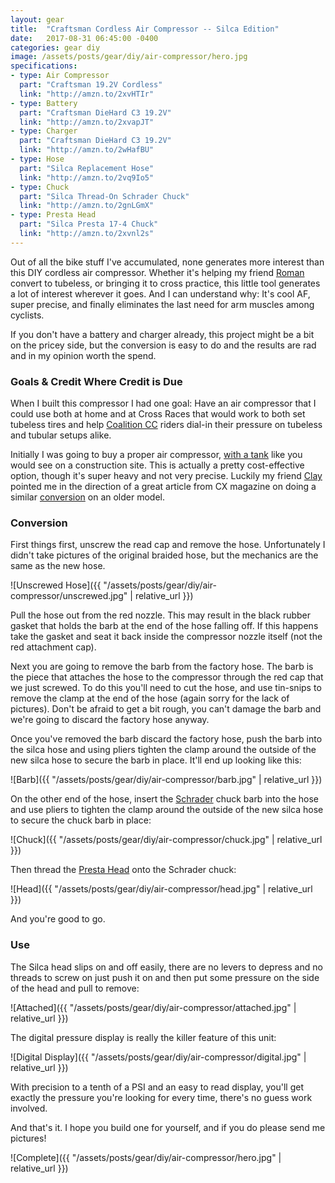 ```yaml
---
layout: gear
title:  "Craftsman Cordless Air Compressor -- Silca Edition"
date:   2017-08-31 06:45:00 -0400
categories: gear diy
image: /assets/posts/gear/diy/air-compressor/hero.jpg
specifications:
- type: Air Compressor
  part: "Craftsman 19.2V Cordless"
  link: "http://amzn.to/2xvHTIr"
- type: Battery
  part: "Craftsman DieHard C3 19.2V"
  link: "http://amzn.to/2xvapJT"
- type: Charger
  part: "Craftsman DieHard C3 19.2V"
  link: "http://amzn.to/2wHafBU"
- type: Hose
  part: "Silca Replacement Hose"
  link: "http://amzn.to/2vq9Io5"
- type: Chuck
  part: "Silca Thread-On Schrader Chuck"
  link: "http://amzn.to/2gnLGmX"
- type: Presta Head
  part: "Silca Presta 17-4 Chuck"
  link: "http://amzn.to/2xvnl2s"
---
```


Out of all the bike stuff I've accumulated, none generates more interest than this DIY cordless air compressor. Whether it's helping my friend [Roman](https://instagram.com/romanshotthis) convert to tubeless, or bringing it to cross practice, this little tool generates a lot of interest wherever it goes. And I can understand why: It's cool AF, super precise, and finally eliminates the last need for arm muscles among cyclists.

If you don't have a battery and charger already, this project might be a bit on the pricey side, but the conversion is easy to do and the results are rad and in my opinion worth the spend.

### Goals & Credit Where Credit is Due

When I built this compressor I had one goal: Have an air compressor that I could use both at home and at Cross Races that would work to both set tubeless tires and help [Coalition CC](https://instagram.com/coalitioncyclingclub) riders dial-in their pressure on tubeless and tubular setups alike.

Initially I was going to buy a proper air compressor, [with a tank](http://amzn.to/2wGI1XD) like you would see on a construction site. This is actually a pretty cost-effective option, though it's super heavy and not very precise. Luckily my friend [Clay](https://instagram.com/clayparkerjones) pointed me in the direction of a great article from CX magazine on doing a similar [conversion](https://www.cxmagazine.com/craftsman-cordless-inflator-dials-psi-presta-tires-minimal-conversion) on an older model.

### Conversion

First things first, unscrew the read cap and remove the hose. Unfortunately I didn't take pictures of the original braided hose, but the mechanics are the same as the new hose.

![Unscrewed Hose]({{ "/assets/posts/gear/diy/air-compressor/unscrewed.jpg" | relative_url }})

Pull the hose out from the red nozzle. This may result in the black rubber gasket that holds the barb at the end of the hose falling off. If this happens take the gasket and seat it back inside the compressor nozzle itself (not the red attachment cap).

Next you are going to remove the barb from the factory hose. The barb is the piece that attaches the hose to the compressor through the red cap that we just screwed. To do this you'll need to cut the hose, and use tin-snips to remove the clamp at the end of the hose (again sorry for the lack of pictures). Don't be afraid to get a bit rough, you can't damage the barb and we're going to discard the factory hose anyway.

Once you've removed the barb discard the factory hose, push the barb into the silca hose and using pliers tighten the clamp around the outside of the new silca hose to secure the barb in place. It'll end up looking like this:

![Barb]({{ "/assets/posts/gear/diy/air-compressor/barb.jpg" | relative_url }})


On the other end of the hose, insert the [Schrader](http://amzn.to/2gnLGmX) chuck barb into the hose and use pliers to tighten the clamp around the outside of the new silca hose to secure the chuck barb in place:

![Chuck]({{ "/assets/posts/gear/diy/air-compressor/chuck.jpg" | relative_url }})

Then thread the [Presta Head](http://amzn.to/2xvnl2) onto the Schrader chuck:

![Head]({{ "/assets/posts/gear/diy/air-compressor/head.jpg" | relative_url }})

And you're good to go.

### Use

The Silca head slips on and off easily, there are no levers to depress and no threads to screw on just push it on and then put some pressure on the side of the head and pull to remove:

![Attached]({{ "/assets/posts/gear/diy/air-compressor/attached.jpg" | relative_url }})

The digital pressure display is really the killer feature of this unit:

![Digital Display]({{ "/assets/posts/gear/diy/air-compressor/digital.jpg" | relative_url }})

With precision to a tenth of a PSI and an easy to read display, you'll get exactly the pressure you're looking for every time, there's no guess work involved.

And that's it. I hope you build one for yourself, and if you do please send me pictures!

![Complete]({{ "/assets/posts/gear/diy/air-compressor/hero.jpg" | relative_url }})
